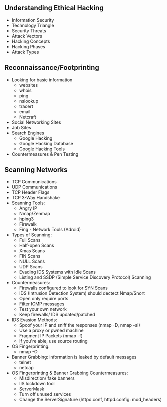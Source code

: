 ## Understanding Ethical Hacking
- Information Security
- Technology Triangle
- Security Threats
- Attack Vectors
- Hacking Concepts
- Hacking Phases
- Attack Types

## Reconnaissance/Footprinting
- Looking for basic information
  + websites
  + whois
  + ping
  + nslookup
  + tracert
  + email
  + Netcraft
- Social Networking Sites
- Job Sites
- Search Engines
  + Google Hacking
  + Google Hacking Database
  + Google Hacking Tools
- Countermeasures & Pen Testing

## Scanning Networks
- TCP Communications
- UDP Communications
- TCP Header Flags
- TCP 3-Way Handshake
- Scanning Tools:
  + Angry IP
  + Nmap/Zenmap
  + hping3
  + Firewalk
  + Fing - Network Tools (Adroid)
- Types of Scanning:
  + Full Scans
  + Half-open Scans
  + Xmas Scans
  + FIN Scans
  + NULL Scans
  + UDP Scans
  + Evading IDS Systems with Idle Scans
  + Listing and SSDP (Simple Service Discovery Protocol) Scanning
- Countermeasures:
  + Firewalls configured to look for SYN Scans
  + IDS (Intrusion Detection System) should dectect Nmap/Snort
  + Open only require ports
  + Filter ICMP messages
  + Test your own network
  + Keep firewalls/ IDS updated/patched
- IDS Evasion Methods:
  + Spoof your IP and sniff the responses (nmap -D, nmap -sI)
  + Use a proxy or pwned machine
  + Fragment IP Packets (nmap -f)
  + If you're able, use source routing
- OS Fingerprinting:
  + nmap -O
- Banner Grabbing: information is leaked by default messages
  + telnet
  + netcap
- OS Fingerprinting & Banner Grabbing Countermeasures:
  + Misdirection/ fake banners
  + IIS lockdown tool
  + ServerMask
  + Turn off unused services
  + Change the ServerSignature (httpd.conf, httpd.config: mod_headers)
